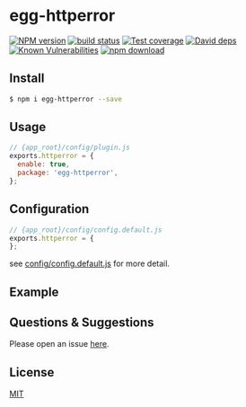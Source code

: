 # egg-httperror

[![NPM version][npm-image]][npm-url]
[![build status][travis-image]][travis-url]
[![Test coverage][codecov-image]][codecov-url]
[![David deps][david-image]][david-url]
[![Known Vulnerabilities][snyk-image]][snyk-url]
[![npm download][download-image]][download-url]

[npm-image]: https://img.shields.io/npm/v/egg-httperror.svg?style=flat-square
[npm-url]: https://npmjs.org/package/egg-httperror
[travis-image]: https://img.shields.io/travis/eggjs/egg-httperror.svg?style=flat-square
[travis-url]: https://travis-ci.org/eggjs/egg-httperror
[codecov-image]: https://img.shields.io/codecov/c/github/eggjs/egg-httperror.svg?style=flat-square
[codecov-url]: https://codecov.io/github/eggjs/egg-httperror?branch=master
[david-image]: https://img.shields.io/david/eggjs/egg-httperror.svg?style=flat-square
[david-url]: https://david-dm.org/eggjs/egg-httperror
[snyk-image]: https://snyk.io/test/npm/egg-httperror/badge.svg?style=flat-square
[snyk-url]: https://snyk.io/test/npm/egg-httperror
[download-image]: https://img.shields.io/npm/dm/egg-httperror.svg?style=flat-square
[download-url]: https://npmjs.org/package/egg-httperror

<!--
Description here.
-->

## Install

```bash
$ npm i egg-httperror --save
```

## Usage

```js
// {app_root}/config/plugin.js
exports.httperror = {
  enable: true,
  package: 'egg-httperror',
};
```

## Configuration

```js
// {app_root}/config/config.default.js
exports.httperror = {
};
```

see [config/config.default.js](config/config.default.js) for more detail.

## Example

<!-- example here -->

## Questions & Suggestions

Please open an issue [here](https://github.com/eggjs/egg/issues).

## License

[MIT](LICENSE)
